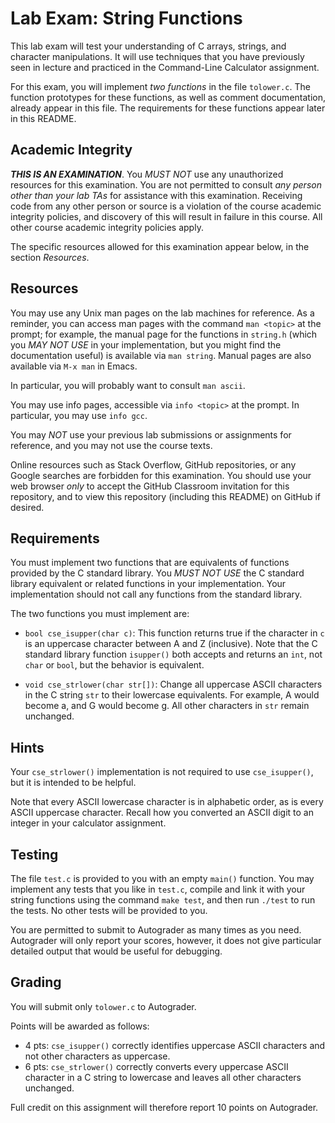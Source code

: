 Lab Exam: String Functions
===

This lab exam will test your understanding of C arrays, strings, and
character manipulations.  It will use techniques that you have
previously seen in lecture and practiced in the Command-Line Calculator
assignment.

For this exam, you will implement _two functions_ in the file
`tolower.c`.  The function prototypes for these functions, as well as
comment documentation, already appear in this file.  The requirements
for these functions appear later in this README.

Academic Integrity
---

_**THIS IS AN EXAMINATION**_.  You *MUST NOT* use any unauthorized
resources for this examination.  You are not permitted to consult _any
person other than your lab TAs_ for assistance with this examination.
Receiving code from any other person or source is a violation of the
course academic integrity policies, and discovery of this will result in
failure in this course.  All other course academic integrity policies
apply.

The specific resources allowed for this examination appear below, in the
section _Resources_.

Resources
---

You may use any Unix man pages on the lab machines for reference.  As a
reminder, you can access man pages with the command `man <topic>` at the
prompt; for example, the manual page for the functions in `string.h`
(which you _MAY NOT USE_ in your implementation, but you might find the
documentation useful) is available via `man string`.  Manual pages are
also available via `M-x man` in Emacs.

In particular, you will probably want to consult `man ascii`.

You may use info pages, accessible via `info <topic>` at the prompt.  In
particular, you may use `info gcc`.

You may _NOT_ use your previous lab submissions or assignments for
reference, and you may not use the course texts.

Online resources such as Stack Overflow, GitHub repositories, or any
Google searches are forbidden for this examination.  You should use your
web browser _only_ to accept the GitHub Classroom invitation for this
repository, and to view this repository (including this README) on
GitHub if desired.

Requirements
---

You must implement two functions that are equivalents of functions
provided by the C standard library.  You _MUST NOT USE_ the C standard
library equivalent or related functions in your implementation.  Your
implementation should not call any functions from the standard library.

The two functions you must implement are:

 * `bool cse_isupper(char c)`: This function returns true if the
   character in `c` is an uppercase character between A and Z
   (inclusive).  Note that the C standard library function `isupper()`
   both accepts and returns an `int`, not `char` or `bool`, but the
   behavior is equivalent.

 * `void cse_strlower(char str[])`: Change all uppercase ASCII
   characters in the C string `str` to their lowercase equivalents.  For
   example, A would become a, and G would become g.  All other
   characters in `str` remain unchanged.

Hints
---

Your `cse_strlower()` implementation is not required to use
`cse_isupper()`, but it is intended to be helpful.

Note that every ASCII lowercase character is in alphabetic order, as is
every ASCII uppercase character.  Recall how you converted an ASCII
digit to an integer in your calculator assignment.

Testing
---

The file `test.c` is provided to you with an empty `main()` function.
You may implement any tests that you like in `test.c`, compile and link
it with your string functions using the command `make test`, and then
run `./test` to run the tests.  No other tests will be provided to you.

You are permitted to submit to Autograder as many times as you need.
Autograder will only report your scores, however, it does not give
particular detailed output that would be useful for debugging.

Grading
---

You will submit only `tolower.c` to Autograder.

Points will be awarded as follows:

 * 4 pts: `cse_isupper()` correctly identifies uppercase ASCII
   characters and not other characters as uppercase.
 * 6 pts: `cse_strlower()` correctly converts every uppercase ASCII
   character in a C string to lowercase and leaves all other characters
   unchanged.

Full credit on this assignment will therefore report 10 points on Autograder.

